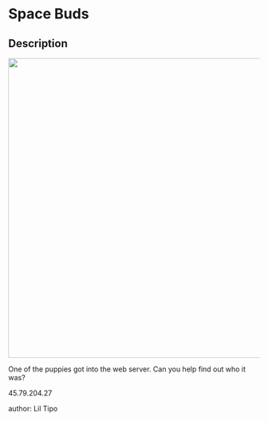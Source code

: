# Space Buds

## Description

<img src="/files/dcfd9a0b2816d01273e0aa0a892f8f5c/spacebuds.jpg" width="600" height="600">

One of the puppies got into the web server. Can you help find out who it was?

45.79.204.27

author: Lil Tipo

